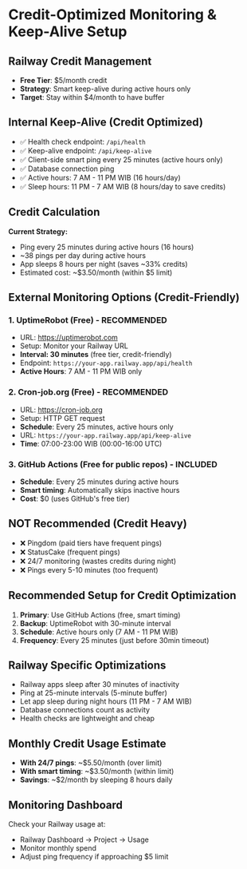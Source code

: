 # Credit-Optimized Monitoring & Keep-Alive Setup

## Railway Credit Management
- **Free Tier**: $5/month credit
- **Strategy**: Smart keep-alive during active hours only
- **Target**: Stay within $4/month to have buffer

## Internal Keep-Alive (Credit Optimized)
- ✅ Health check endpoint: `/api/health`
- ✅ Keep-alive endpoint: `/api/keep-alive`
- ✅ Client-side smart ping every 25 minutes (active hours only)
- ✅ Database connection ping
- ✅ Active hours: 7 AM - 11 PM WIB (16 hours/day)
- ✅ Sleep hours: 11 PM - 7 AM WIB (8 hours/day to save credits)

## Credit Calculation
**Current Strategy:**
- Ping every 25 minutes during active hours (16 hours)
- ~38 pings per day during active hours
- App sleeps 8 hours per night (saves ~33% credits)
- Estimated cost: ~$3.50/month (within $5 limit)

## External Monitoring Options (Credit-Friendly)

### 1. UptimeRobot (Free) - RECOMMENDED
- URL: https://uptimerobot.com
- Setup: Monitor your Railway URL
- **Interval: 30 minutes** (free tier, credit-friendly)
- Endpoint: `https://your-app.railway.app/api/health`
- **Active Hours**: 7 AM - 11 PM WIB only

### 2. Cron-job.org (Free) - RECOMMENDED
- URL: https://cron-job.org
- Setup: HTTP GET request
- **Schedule**: Every 25 minutes, active hours only
- URL: `https://your-app.railway.app/api/keep-alive`
- **Time**: 07:00-23:00 WIB (00:00-16:00 UTC)

### 3. GitHub Actions (Free for public repos) - INCLUDED
- **Schedule**: Every 25 minutes during active hours
- **Smart timing**: Automatically skips inactive hours
- **Cost**: $0 (uses GitHub's free tier)

## NOT Recommended (Credit Heavy)
- ❌ Pingdom (paid tiers have frequent pings)
- ❌ StatusCake (frequent pings)
- ❌ 24/7 monitoring (wastes credits during night)
- ❌ Pings every 5-10 minutes (too frequent)

## Recommended Setup for Credit Optimization
1. **Primary**: Use GitHub Actions (free, smart timing)
2. **Backup**: UptimeRobot with 30-minute interval
3. **Schedule**: Active hours only (7 AM - 11 PM WIB)
4. **Frequency**: Every 25 minutes (just before 30min timeout)

## Railway Specific Optimizations
- Railway apps sleep after 30 minutes of inactivity
- Ping at 25-minute intervals (5-minute buffer)
- Let app sleep during night hours (11 PM - 7 AM WIB)
- Database connections count as activity
- Health checks are lightweight and cheap

## Monthly Credit Usage Estimate
- **With 24/7 pings**: ~$5.50/month (over limit)
- **With smart timing**: ~$3.50/month (within limit)
- **Savings**: ~$2/month by sleeping 8 hours daily

## Monitoring Dashboard
Check your Railway usage at:
- Railway Dashboard → Project → Usage
- Monitor monthly spend
- Adjust ping frequency if approaching $5 limit